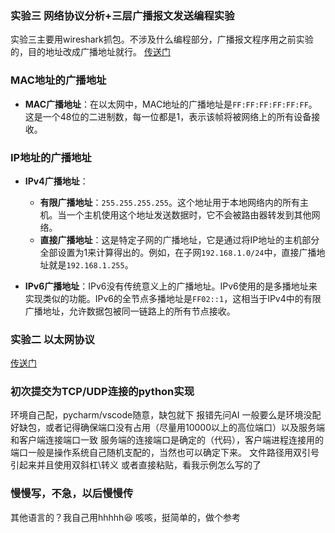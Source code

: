 ### 实验三 网络协议分析+三层广播报文发送编程实验
实验三主要用wireshark抓包。不涉及什么编程部分，广播报文程序用之前实验的，目的地址改成广播地址就行。
[传送门](https://buyun14.github.io/2024/11/26/%E8%AE%A1%E7%BD%91%E5%AE%9E%E9%AA%8C%E4%B8%89/)
### MAC地址的广播地址
- **MAC广播地址**：在以太网中，MAC地址的广播地址是`FF:FF:FF:FF:FF:FF`。这是一个48位的二进制数，每一位都是1，表示该帧将被网络上的所有设备接收。

### IP地址的广播地址
- **IPv4广播地址**：
  - **有限广播地址**：`255.255.255.255`。这个地址用于本地网络内的所有主机。当一个主机使用这个地址发送数据时，它不会被路由器转发到其他网络。
  - **直接广播地址**：这是特定子网的广播地址，它是通过将IP地址的主机部分全部设置为1来计算得出的。例如，在子网`192.168.1.0/24`中，直接广播地址就是`192.168.1.255`。

- **IPv6广播地址**：IPv6没有传统意义上的广播地址。IPv6使用的是多播地址来实现类似的功能。IPv6的全节点多播地址是`FF02::1`，这相当于IPv4中的有限广播地址，允许数据包被同一链路上的所有节点接收。


### 实验二 以太网协议
[传送门](https://buyun14.github.io/2024/11/19/%E8%AE%A1%E7%BD%91%E5%AE%9E%E9%AA%8C%E4%BA%8C/)
### 初次提交为TCP/UDP连接的python实现
环境自己配，pycharm/vscode随意，缺包就下
报错先问AI
一般要么是环境没配好缺包，或者记得确保端口没有占用（尽量用10000以上的高位端口）以及服务端和客户端连接端口一致
服务端的连接端口是确定的（代码），客户端进程连接用的端口一般是操作系统自己随机支配的，当然也可以确定下来。
文件路径用双引号引起来并且使用双斜杠\\转义
或者直接粘贴，看我示例怎么写的了
### 慢慢写，不急，以后慢慢传
其他语言的？我自己用hhhhh😆 
咳咳，挺简单的，做个参考
